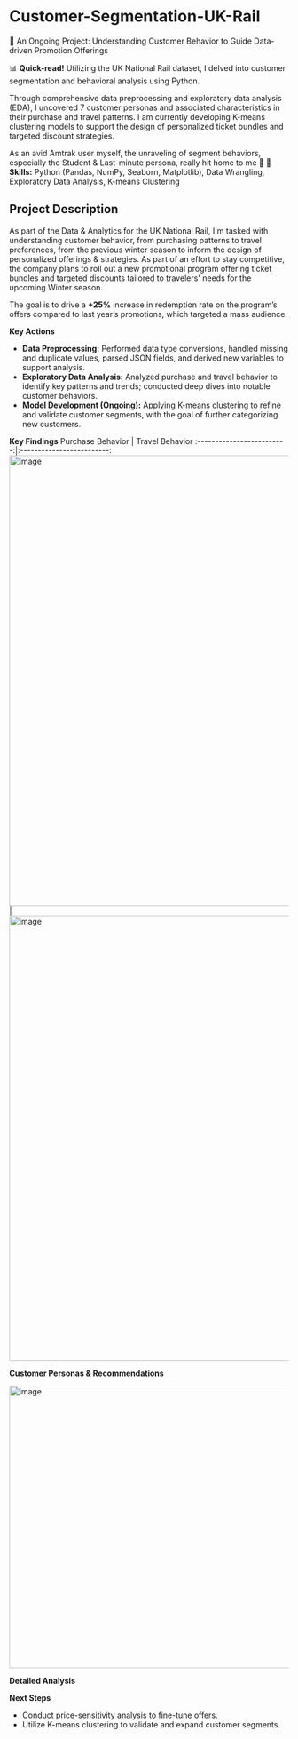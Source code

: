 # Customer-Segmentation-UK-Rail
🚎 An Ongoing Project: Understanding Customer Behavior to Guide Data-driven Promotion Offerings


📊 **Quick-read!**
Utilizing the UK National Rail dataset, I delved into customer segmentation and behavioral analysis using Python. 

Through comprehensive data preprocessing and exploratory data analysis (EDA), I uncovered 7 customer personas and associated characteristics in their purchase and travel patterns. I am currently developing K-means clustering models to support the design of personalized ticket bundles and targeted discount strategies.

As an avid Amtrak user myself, the unraveling of segment behaviors, especially the Student & Last-minute persona, really hit home to me 🚎
📍**Skills:** Python (Pandas, NumPy, Seaborn, Matplotlib), Data Wrangling, Exploratory Data Analysis, K-means Clustering


## **Project Description**
As part of the Data & Analytics for the UK National Rail, I'm tasked with understanding customer behavior, from purchasing patterns to travel preferences, from the previous winter season to inform the design of personalized offerings & strategies. As part of an effort to stay competitive, the company plans to roll out a new promotional program offering ticket bundles and targeted discounts tailored to travelers' needs for the upcoming Winter season. 

The goal is to drive a **+25%** increase in redemption rate on the program’s offers compared to last year’s promotions, which targeted a mass audience. 

**Key Actions**

- **Data Preprocessing:** Performed data type conversions, handled missing and duplicate values, parsed JSON fields, and derived new variables to support analysis.
- **Exploratory Data Analysis:** Analyzed purchase and travel behavior to identify key patterns and trends; conducted deep dives into notable customer behaviors.
- **Model Development (Ongoing):** Applying K-means clustering to refine and validate customer segments, with the goal of further categorizing new customers.

**Key Findings**
Purchase Behavior             |  Travel Behavior
:-------------------------:|:-------------------------:
<img width="812" alt="image" src="https://github.com/user-attachments/assets/3c03eed9-66f5-4eb0-a617-35bd5e7237bf" /> | <img width="802" alt="image" src="https://github.com/user-attachments/assets/a4a0dc92-f7b4-4c57-9c1a-659310f4376d" />

**Customer Personas & Recommendations**

<img width="509" alt="image" src="https://github.com/user-attachments/assets/4a7a843a-ff1a-433a-9978-c93af95d4bfb" />

**Detailed Analysis**

**Next Steps**

- Conduct price-sensitivity analysis to fine-tune offers.
- Utilize K-means clustering to validate and expand customer segments.

